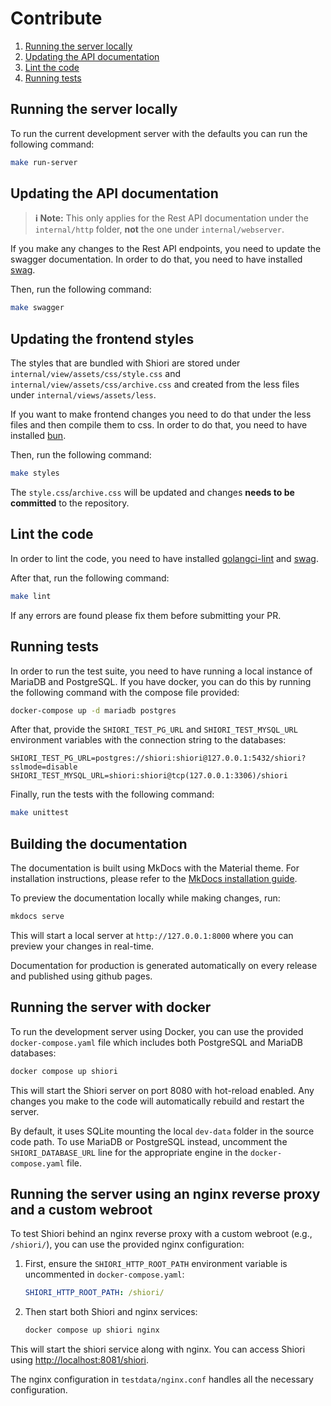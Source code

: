 # Contribute

1. [Running the server locally](#running-the-server-locally)
2. [Updating the API documentation](#updating-the-api-documentation)
3. [Lint the code](#lint-the-code)
4. [Running tests](#running-tests)

## Running the server locally

To run the current development server with the defaults you can run the following command:

```bash
make run-server
```

## Updating the API documentation

> **ℹ️ Note:** This only applies for the Rest API documentation under the `internal/http` folder, **not** the one under `internal/webserver`.

If you make any changes to the Rest API endpoints, you need to update the swagger documentation. In order to do that, you need to have installed [swag](https://github.com/swaggo/swag).

Then, run the following command:

```bash
make swagger
```

## Updating the frontend styles

The styles that are bundled with Shiori are stored under `internal/view/assets/css/style.css` and `internal/view/assets/css/archive.css` and created from the less files under `internal/views/assets/less`.

If you want to make frontend changes you need to do that under the less files and then compile them to css. In order to do that, you need to have installed [bun](https://bun.sh).

Then, run the following command:

```bash
make styles
```

The `style.css`/`archive.css` will be updated and changes **needs to be committed** to the repository.

## Lint the code

In order to lint the code, you need to have installed [golangci-lint](https://golangci-lint.run) and [swag](https://github.com/swaggo/swag).

After that, run the following command:

```bash
make lint
```

If any errors are found please fix them before submitting your PR.

## Running tests

In order to run the test suite, you need to have running a local instance of MariaDB and PostgreSQL.
If you have docker, you can do this by running the following command with the compose file provided:

```bash
docker-compose up -d mariadb postgres
```

After that, provide the `SHIORI_TEST_PG_URL` and `SHIORI_TEST_MYSQL_URL` environment variables with the connection string to the databases:

```
SHIORI_TEST_PG_URL=postgres://shiori:shiori@127.0.0.1:5432/shiori?sslmode=disable
SHIORI_TEST_MYSQL_URL=shiori:shiori@tcp(127.0.0.1:3306)/shiori
```

Finally, run the tests with the following command:

```bash
make unittest
```

## Building the documentation

The documentation is built using MkDocs with the Material theme. For installation instructions, please refer to the [MkDocs installation guide](https://www.mkdocs.org/user-guide/installation/).

To preview the documentation locally while making changes, run:

```bash
mkdocs serve
```

This will start a local server at `http://127.0.0.1:8000` where you can preview your changes in real-time.

Documentation for production is generated automatically on every release and published using github pages.

## Running the server with docker

To run the development server using Docker, you can use the provided `docker-compose.yaml` file which includes both PostgreSQL and MariaDB databases:

```bash
docker compose up shiori
```

This will start the Shiori server on port 8080 with hot-reload enabled. Any changes you make to the code will automatically rebuild and restart the server.

By default, it uses SQLite mounting the local `dev-data` folder in the source code path. To use MariaDB or PostgreSQL instead, uncomment the `SHIORI_DATABASE_URL` line for the appropriate engine in the `docker-compose.yaml` file.

## Running the server using an nginx reverse proxy and a custom webroot

To test Shiori behind an nginx reverse proxy with a custom webroot (e.g., `/shiori/`), you can use the provided nginx configuration:

1. First, ensure the `SHIORI_HTTP_ROOT_PATH` environment variable is uncommented in `docker-compose.yaml`:
   ```yaml
   SHIORI_HTTP_ROOT_PATH: /shiori/
   ```

2. Then start both Shiori and nginx services:
   ```bash
   docker compose up shiori nginx
   ```

This will start the shiori service along with nginx. You can access Shiori using [http://localhost:8081/shiori](http://localhost:8081/shiori).

The nginx configuration in `testdata/nginx.conf` handles all the necessary configuration.
